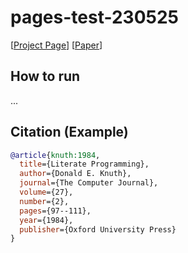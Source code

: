 # pages-test-230525

[[Project Page](https://ppnchb.github.io/pages-test-230525)]
[[Paper]()] 

## How to run

...

## Citation (Example)

```bibtex
@article{knuth:1984,
  title={Literate Programming},
  author={Donald E. Knuth},
  journal={The Computer Journal},
  volume={27},
  number={2},
  pages={97--111},
  year={1984},
  publisher={Oxford University Press}
}
```